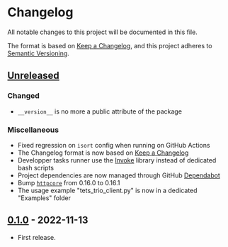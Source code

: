# Changelog

All notable changes to this project will be documented in this file.

The format is based on [Keep a Changelog](https://keepachangelog.com/en/1.0.0/),
and this project adheres to [Semantic Versioning](https://semver.org/spec/v2.0.0.html).

## [Unreleased]

### Changed
- `__version__` is no more a public attribute of the package


### Miscellaneous 

- Fixed regression on `isort` config when running on GitHub Actions
- The Changelog format is now based on [Keep a Changelog](https://keepachangelog.com/en/1.0.0/)
- Developper tasks runner use the [Invoke](https://www.pyinvoke.org/) library instead of
dedicated bash scripts
- Project dependencies are now managed through GitHub [Dependabot](https://docs.github.com/en/code-security/dependabot/dependabot-version-updates/about-dependabot-version-updates) 
- Bump [`httpcore`](https://www.encode.io/httpcore/) from 0.16.0 to 0.16.1
- The usage example "tets_trio_client.py" is now in a dedicated "Examples" folder

## [0.1.0] - 2022-11-13

- First release.

[unreleased]: https://github.com/Elmeric/trio-engineio/compare/v0.1.0...HEAD
[0.1.0]: https://github.com/Elmeric/trio-engineio/releases/tag/v0.1.0
